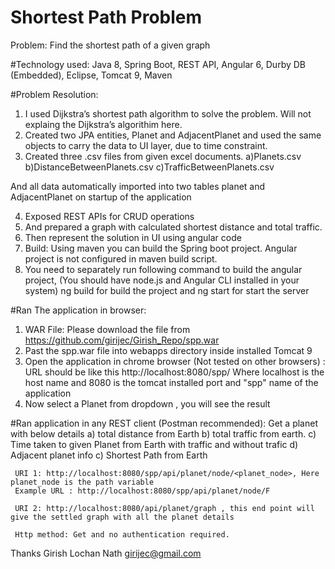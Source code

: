 # Shortest Path Problem
Problem: Find the shortest path of a given graph

#Technology used: Java 8, Spring Boot, REST API, Angular 6, Durby DB (Embedded), Eclipse, Tomcat 9, Maven 

#Problem Resolution: 
1. I used Dijkstra’s shortest path algorithm to solve the problem. Will not explaing the Dijkstra’s algorithim here.
2. Created two JPA entities, Planet and AdjacentPlanet and used the same objects to carry the data to UI layer, due to time constraint.
3. Created three .csv files from given excel documents.
	a)Planets.csv
	b)DistanceBetweenPlanets.csv
	c)TrafficBetweenPlanets.csv
 
 And all data automatically imported into two tables planet and AdjacentPlanet on startup of the application
 
 4. Exposed REST APIs for CRUD operations 
 5. And prepared a graph with calculated shortest distance and total traffic.
 5. Then represent the solution in UI using angular code
 6. Build: Using maven you can build the Spring boot project. Angular project is not configured in maven build script.
 7. You need to separately run following command to build the angular project, (You should have node.js and Angular CLI installed in your system) 
   ng build for build the project and 
   ng start for start the server
 
 
#Ran The application in browser:
1. WAR File: Please download the file from https://github.com/girijec/Girish_Repo/spp.war
2. Past the spp.war file into webapps directory inside installed Tomcat 9
5. Open the application in chrome browser (Not tested on other browsers) : 
		URL should be like this http://localhost:8080/spp/
		Where localhost is the host name and 8080 is the tomcat installed port
		and "spp" name of the application
6. Now select a Planet from dropdown , you will see the result	



#Ran application in any REST client (Postman recommended):
Get a planet with below details 
         a) total distance from Earth 
	  b) total traffic from earth. 
	  c) Time taken to given Planet from Earth with traffic and without trafic
	  d) Adjacent planet info
	  c) Shortest Path from Earth
	  
	 URI 1: http://localhost:8080/spp/api/planet/node/<planet_node>, Here planet_node is the path variable
	 Example URL : http://localhost:8080/spp/api/planet/node/F
	  
	 URI 2: http://localhost:8080/api/planet/graph , this end point will give the settled graph with all the planet details
		
     Http method: Get and no authentication required.
	

 Thanks
 Girish Lochan Nath
 girijec@gmail.com

